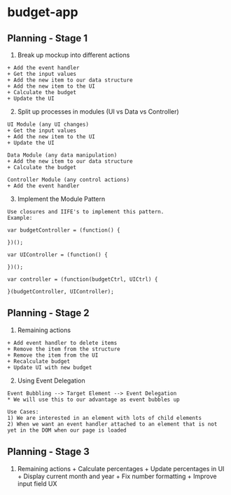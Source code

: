 # budget-app 

## Planning - Stage 1
  1) Break up mockup into different actions
  
    + Add the event handler
    + Get the input values
    + Add the new item to our data structure
    + Add the new item to the UI
    + Calculate the budget
    + Update the UI
  
  2) Split up processes in modules (UI vs Data vs Controller)
  
    UI Module (any UI changes)
    + Get the input values
    + Add the new item to the UI
    + Update the UI
  
    Data Module (any data manipulation)
    + Add the new item to our data structure
    + Calculate the budget
    
    Controller Module (any control actions)
    + Add the event handler

  3) Implement the Module Pattern
    
    Use closures and IIFE's to implement this pattern.
    Example:
    
    var budgetController = (function() {
      
    })();
    
    var UIController = (function() {
    
    })();
    
    var controller = (function(budgetCtrl, UICtrl) {
    
    }(budgetController, UIController);
    
## Planning - Stage 2
  1) Remaining actions

	+ Add event handler to delete items
	+ Remove the item from the structure
	+ Remove the item from the UI
	+ Recalculate budget
	+ Update UI with new budget

  2) Using Event Delegation

	Event Bubbling --> Target Element --> Event Delegation
	* We will use this to our advantage as event bubbles up

	Use Cases:
	1) We are interested in an element with lots of child elements
	2) When we want an event handler attached to an element that is not yet in the DOM when our page is loaded


## Planning - Stage 3
  1) Remaining actions
	+ Calculate percentages
	+ Update percentages in UI
	+ Display current month and year
	+ Fix number formatting
	+ Improve input field UX
